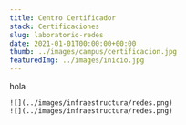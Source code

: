 ```yaml
---
title: Centro Certificador
stack: Certificaciones
slug: laboratorio-redes
date: 2021-01-01T00:00:00+00:00
thumb: ../images/campus/certificacion.jpg
featuredImg: ../images/inicio.jpg
---
```


hola

```grid|2
![](../images/infraestructura/redes.png)
![](../images/infraestructura/redes.png)
```
